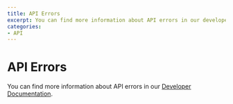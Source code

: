 ```yaml
---
title: API Errors
excerpt: You can find more information about API errors in our developer site.
categories:
- API
---
```


# API Errors

You can find more information about API errors in our [Developer Documentation](https://developer.dnsimple.com/v2/#errors).
